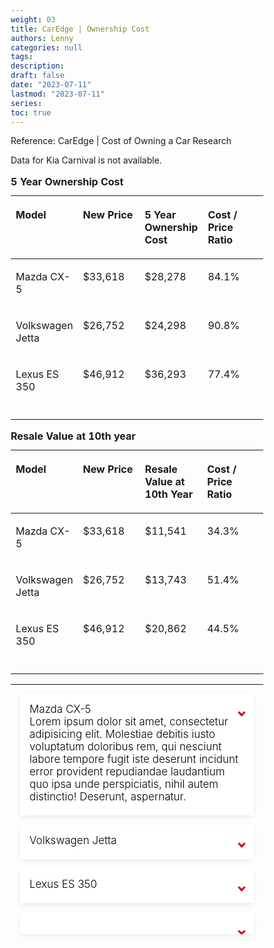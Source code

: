 ```yaml
---
weight: 03
title: CarEdge | Ownership Cost
authors: Lenny
categories: null
tags: 
description: 
draft: false
date: "2023-07-11"
lastmod: "2023-07-11"
series:
toc: true
---
```


Reference: <a href = "https://caredge.com/costs" target="_blank" rel="noopener noreferrer">CarEdge | Cost of Owning a Car Research</a>

Data for Kia Carnival is not available.

<table >
<caption style="text-align:left", align = "top"><b>5 Year Ownership Cost</b></caption>
<colgroup><col style="width: 25%" />
<col style="width: 25%" />
<col style="width: 25%" />
<col style="width: 25%" />
</colgroup>
<thead>
  <tr VALIGN=TOP style="text-align:left"  class="header">
    <th><p>Model</p></th>
    <th><p>New Price</p></th>
    <th><p>5 Year Ownership Cost</p></th>    
    <th><p>Cost / Price Ratio</p></th>
  </tr>
</thead>
<tbody VALIGN=TOP>
  <tr>
    <td><p>Mazda CX-5
    </p></td>
    <td><p>$33,618
    </p></td>
    <td><p>$28,278
    </p></td>
    <td><p>84.1%
    </p></td>  
  </tr>
  <tr>
    <td><p>Volkswagen Jetta
    </p></td>
    <td><p>$26,752
    </p></td>
    <td><p>$24,298
    </p></td>
    <td><p>90.8%
    </p></td>
  </tr>
  <tr>
    <td><p>Lexus ES 350
    </p></td>
    <td><p>$46,912
    </p></td>
    <td><p>$36,293
    </p></td>
    <td><p>77.4%
    </p></td>
  </tr>
  <tr>
    <td><p>
    </p></td>
    <td><p>
    </p></td>
    <td><p>
    </p></td>
    <td><p>
    </p></td>
  </tr>
</tbody>
</table>

<table >
<caption style="text-align:left", align = "top"><b>Resale Value at 10th year</b></caption>
<colgroup><col style="width: 25%" />
<col style="width: 25%" />
<col style="width: 25%" />
<col style="width: 25%" />
</colgroup>
<thead>
  <tr VALIGN=TOP style="text-align:left"  class="header">
    <th><p>Model</p></th>
    <th><p>New Price</p></th>
    <th><p>Resale Value at 10th Year</p></th>    
    <th><p>Cost / Price Ratio</p></th>
  </tr>
</thead>
<tbody VALIGN=TOP>
  <tr>
    <td><p>Mazda CX-5
    </p></td>
    <td><p>$33,618
    </p></td>
    <td><p>$11,541
    </p></td>
    <td><p>34.3%
    </p></td>  
  </tr>
  <tr>
    <td><p>Volkswagen Jetta
    </p></td>
    <td><p>$26,752
    </p></td>
    <td><p>$13,743
    </p></td>
    <td><p>51.4%
    </p></td>
  </tr>
  <tr>
    <td><p>Lexus ES 350
    </p></td>
    <td><p>$46,912
    </p></td>
    <td><p>$20,862
    </p></td>
    <td><p>44.5%
    </p></td>
  </tr>
  <tr>
    <td><p>
    </p></td>
    <td><p>
    </p></td>
    <td><p>
    </p></td>
    <td><p>
    </p></td>
  </tr>
</tbody>
</table>

<!--more-->
---

<div id="carlist">
  <ul>
    <li>
      <input type="checkbox" checked>
      <i></i>
      <h2>Mazda CX-5
      <br>Lorem ipsum dolor sit amet, consectetur adipisicing elit. Molestiae debitis iusto voluptatum doloribus rem, qui nesciunt labore tempore fugit iste deserunt incidunt error provident repudiandae laudantium quo ipsa unde perspiciatis, nihil autem distinctio! Deserunt, aspernatur.
      </h2>
      <p>The average cost of owning a Mazda CX-5 for 5 years is $28,278. 
      <br><b>Depreciation</b>
      <br>A Mazda CX-5 will depreciate in value by &dollar;8,468 after 5 years.  When new, a typically-equipped Mazda CX-5 sells for &dollar;33,618 on average. After 5 years of depreciation, the average residual value will be &dollar;25,150. 
      <br><br><img src = "/docs/images/Screenshot 2023-07-11 141019.png"/>
      <br><br><img src = "/docs/images/Screenshot 2023-07-11 141054.png"/>
      <br>If you purchase a used Mazda CX-5 that is 2 years old, then you could save &dollar;3,073 compared to buying new, and still have a relatively new model with plenty of useful life remaining. If you plan to keep this vehicle for 3 years then your total cost of depreciation would be &dollar;5,395. 
      <br><b>Maintenance</b>
      <br>Maintenance and repair costs for a Mazda CX-5 will amount to $1,948 after 5 years. 
      <br><br><img src = "/docs/images/Screenshot 2023-07-11 141239.png"/>
      <br><br><img src = "/docs/images/Screenshot 2023-07-11 141343.png"/>
      <br><b>Fuel Econmony</b>
      <br>A Mazda CX-5 gets an average of 26 MPG, which will cost a total of &dollar;6,895 for fuel after 5 years, or about &dollar;1,379 annually. 
      <br>Reference: <a href = "https://caredge.com/mazda/cx-5" target="_blank" rel="noopener noreferrer">CarEdge | Mazda CX-5</a>
      </p>
    </li>
    <li>
      <input type="checkbox" checked>
      <i></i>
      <h2>Volkswagen Jetta</h2>
      <p>The average cost of owning a Volkswagen Jetta for 5 years is &dollar;24,298. 
      <br><b>Depreciation</b>
<br>A Volkswagen Jetta will depreciate 17% after 5 years and have a 5 year resale value of &dollar;22,274. The chart below shows the expected depreciation for the next 10 years. These results are for vehicles in good condition, averaging 12,000 miles per year. It also assumes a selling price of &dollar;26,752 when new. Enter your purchase price, expected ownership period and estimated miles driven annually. Our depreciation calculator will predict an expected resale value for the Volkswagen Jetta. If you purchase a used Volkswagen Jetta that is 2 years old, then you could save &dollar;3,809 compared to buying new, and still have a relatively new model with plenty of useful life remaining. If you plan to keep this vehicle for 3 years then your total cost of depreciation would be &dollar;669. 
      <br><br><img src = "/docs/images/Screenshot 2023-07-11 133810.png"/>
      <br><br><img src = "/docs/images/Screenshot 2023-07-11 133828.png"/>
      <br><b>Maintenance</b>
      <br>A Volkswagen Jetta will cost about &dollar;5,622 for maintenance and repairs during its first 10 years of service. This beats the industry average for popular sedan models by &dollar;1,474. There is also a 16.86% chance that a Jetta will require a major repair during that time. This is 4.64% better than similar vehicles in this segment. The chart below illustrates how these costs and repair probabilities will increase over time.
      <br><br><img src = "/docs/images/Screenshot 2023-07-11 132926.png"/>
      <br><br><img src = "/docs/images/Screenshot 2023-07-11 133145.png"/>
      <br><br><img src = "/docs/images/Screenshot 2023-07-11 133211.png"/>
      <br><b>Fuel Econmony</b>
      <br>A Volkswagen Jetta gets an average of 31 MPG, which will cost a total of &dollar;5,830 for fuel after 5 years, or about &dollar;1,166 annually. These estimates are based on recently collected national average fuel prices, assuming 12,000 miles driven per year - 55% city and 45% highway.
      <br><a href = "https://caredge.com/volkswagen/jetta" target="_blank" rel="noopener noreferrer">CarEdge | Jetta</a>
      </p>
    </li>
    <li>
      <input type="checkbox" checked>
      <i></i>
      <h2>Lexus ES 350</h2>
      <p>The average cost of owning a Lexus ES 350 for 5 years is $36,293. This total will vary per vehicle, driver and location. 
      <br><b>Depreciation</b>
      <br>An Lexus ES 350 will depreciate in value by &dollar;12,788 after 5 years. When new, a typically-equipped Lexus ES 350 sells for &dollar;46,912 on average. After 5 years of depreciation, the average residual value will be &dollar;34,124.
      <br><br><img src = "/docs/images/Screenshot 2023-07-11 135050.png"/>
      <br><br><img src = "/docs/images/Screenshot 2023-07-11 135115.png"/>
      <br>If you purchase a used Lexus ES 350 that is 2 years old, then you could save &dollar;3,284 compared to buying new, and still have a relatively new model with plenty of useful life remaining. If you plan to keep this vehicle for 3 years then your total cost of depreciation would be &dollar;9,504. 
      <br><b>Maintenance</b>
      <br>Maintenance and repair costs for a Lexus ES 350 will amount to $1,556 after 5 years.
      <br><br><img src = "/docs/images/Screenshot 2023-07-11 135432.png"/>
      <br><br><img src = "/docs/images/Screenshot 2023-07-11 135505.png"/>
      <br><b>Fuel Economy</b>
      <br>An Lexus ES 350 gets an average of 26 MPG, which will cost a total of &dollar;6,930 for fuel after 5 years, or about &dollar;1,386 annually. These estimates are based on recently collected national average fuel prices, assuming 12,000 miles driven per year - 55% city and 45% highway. 
      </p>
    </li>
    <li>
      <input type="checkbox" checked>
      <i></i>
      <h2></h2>
      <p> 
      <br><b>Depreciation</b>
      <br><br><img src = "/docs/images/"/>
      <br><br><img src = "/docs/images/"/>
      <br><b>Maintenance</b>
      <br><br><img src = "/docs/images/"/>
      <br><br><img src = "/docs/images/"/>
      <br><b>Fuel Econmony</b>
      </p>
    </li>
  </ul>
</div>


<style>

#carlist {
  max-width: auto; /*700px*/
  margin: auto;
  padding: 0 15px;
  text-align: center;
}

section.carlist {
  padding-top: 2em;
  padding-bottom: 3em;/*3*/
}

#carlist ul {
  text-align: left;
}

.transition, p, ul li i:before, ul li i:after {
  transition: all 0.3s;
}

#carlist .no-select, #carlist h2 {
  -webkit-tap-highlight-color: transparent;
  -webkit-touch-callout: none;
  user-select: none;
}

#carlist h2 {
  color: #cc071e;
  font-size: 17px; /*20*/
  line-height: 20px;/*34 it determines the height of h2*/
  text-align: left;
  padding: 15px 15px 0; /*15px 15px 0*/
  text-transform: none;
  font-weight: 300;
  display: block;
  margin: 0;
  cursor: pointer;
  transition: .2s;
}

#carlist p {
  color: #333;
  text-align: left;
  font-size: 14px;
  line-height: 1.45;
  position: relative;
  overflow: hidden;
  max-height: 5000px; /*the image size is determined by this setting*/
  will-change: max-height;
  contain: layout;
  display: inline-block;
  opacity: 1;
  transform: translate(0, 0);
  margin-top: 5px;
  margin-bottom: 15px;
  padding: 0 50px 0 15px;
  transition: .3s opacity, .6s max-height;
  hyphens: auto;
  z-index: 2;
}

#carlist ul {
  list-style: none;
  perspective: 900;
  padding: 0;
  margin: 0;
}
#carlist ul li {
  position: relative;
  overflow: hidden;
  padding: 0;
  margin: 0;
  /*padding-bottom: 4px;*/
  /*padding-top: 18px;*/
  background: #fff;
  box-shadow: 0 3px 10px -2px rgba(0,0,0,0.1);
  -webkit-tap-highlight-color: transparent;
}
#carlist ul li + li {
  margin-top: 15px;/*gap between two h2*/
}
#carlist ul li:last-of-type {
  padding-bottom: 0;
}
#carlist ul li i {
  position: absolute;
  transform: translate(-6px, 0);
  margin-top: 28px; /*28 location of the arrow*/
  right: 15px;
}
#carlist ul li i:before, ul li i:after {
  content: "";
  position: absolute;
  background-color: #cc071e;
  width: 3px;
  height: 9px;
}
#carlist ul li i:before {
  transform: translate(-2px, 0) rotate(45deg);
}
#carlist ul li i:after {
  transform: translate(2px, 0) rotate(-45deg);
}
#carlist ul li input[type=checkbox] {
  position: absolute;
  cursor: pointer;
  width: 100%;
  height: 100%;
  z-index: 1;
  opacity: 0;
  touch-action: manipulation;
}
#carlist ul li input[type=checkbox]:checked ~ h2 {
  color: #000;
}
#carlist ul li input[type=checkbox]:checked ~ p {
  /*margin-top: 0;*/
  max-height: 0;
  transition: .3s;
  opacity: 0;
  /*transform: translate(0, 50%);*/
}
#carlist ul li input[type=checkbox]:checked ~ i:before {
  transform: translate(2px, 0) rotate(45deg);
}
#carlist ul li input[type=checkbox]:checked ~ i:after {
  transform: translate(-2px, 0) rotate(-45deg);
}

* {
  box-sizing: border-box;
  margin: 0;
  padding: 0;
}

html, body {
  /*height: 100%;*/
}

a,
a:visited,
a:focus,
a:active,
a:link {
  text-decoration: none;
  outline: 0;
}

a {
  color: currentColor;
  transition: .2s ease-in-out;
}

h1, h2, h3, h4 {
  margin: .3em 0;
}

ul {
  padding: 0;
  list-style: none;
}

img {
  vertical-align: middle;
  height: auto;
  width: 100%;
}


</style>